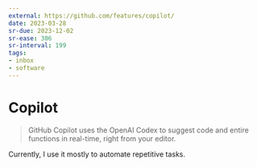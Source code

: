 ```yaml
---
external: https://github.com/features/copilot/
date: 2023-03-28
sr-due: 2023-12-02
sr-ease: 306
sr-interval: 199
tags:
- inbox
- software
---
```


# Copilot

> GitHub Copilot uses the OpenAI Codex to suggest code and entire functions in
> real-time, right from your editor.

Currently, I use it mostly to automate repetitive tasks.
